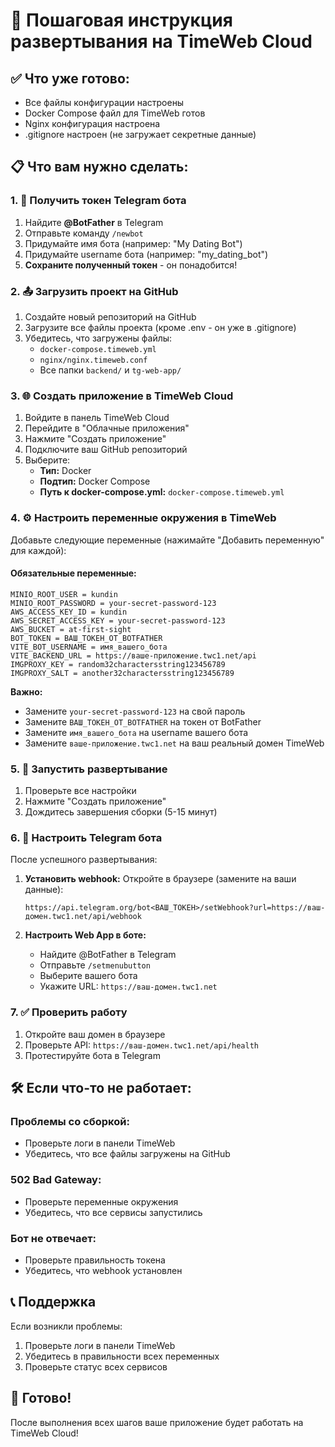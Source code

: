 # 🚀 Пошаговая инструкция развертывания на TimeWeb Cloud

## ✅ Что уже готово:
- Все файлы конфигурации настроены
- Docker Compose файл для TimeWeb готов
- Nginx конфигурация настроена
- .gitignore настроен (не загружает секретные данные)

## 📋 Что вам нужно сделать:

### 1. 🔐 Получить токен Telegram бота
1. Найдите **@BotFather** в Telegram
2. Отправьте команду `/newbot`
3. Придумайте имя бота (например: "My Dating Bot")
4. Придумайте username бота (например: "my_dating_bot")
5. **Сохраните полученный токен** - он понадобится!

### 2. 📤 Загрузить проект на GitHub
1. Создайте новый репозиторий на GitHub
2. Загрузите все файлы проекта (кроме .env - он уже в .gitignore)
3. Убедитесь, что загружены файлы:
   - `docker-compose.timeweb.yml`
   - `nginx/nginx.timeweb.conf`
   - Все папки `backend/` и `tg-web-app/`

### 3. 🌐 Создать приложение в TimeWeb Cloud
1. Войдите в панель TimeWeb Cloud
2. Перейдите в "Облачные приложения"
3. Нажмите "Создать приложение"
4. Подключите ваш GitHub репозиторий
5. Выберите:
   - **Тип:** Docker
   - **Подтип:** Docker Compose
   - **Путь к docker-compose.yml:** `docker-compose.timeweb.yml`

### 4. ⚙️ Настроить переменные окружения в TimeWeb
Добавьте следующие переменные (нажимайте "Добавить переменную" для каждой):

#### Обязательные переменные:
```
MINIO_ROOT_USER = kundin
MINIO_ROOT_PASSWORD = your-secret-password-123
AWS_ACCESS_KEY_ID = kundin
AWS_SECRET_ACCESS_KEY = your-secret-password-123
AWS_BUCKET = at-first-sight
BOT_TOKEN = ВАШ_ТОКЕН_ОТ_BOTFATHER
VITE_BOT_USERNAME = имя_вашего_бота
VITE_BACKEND_URL = https://ваше-приложение.twc1.net/api
IMGPROXY_KEY = random32charactersstring123456789
IMGPROXY_SALT = another32charactersstring123456789
```

**Важно:** 
- Замените `your-secret-password-123` на свой пароль
- Замените `ВАШ_ТОКЕН_ОТ_BOTFATHER` на токен от BotFather
- Замените `имя_вашего_бота` на username вашего бота
- Замените `ваше-приложение.twc1.net` на ваш реальный домен TimeWeb

### 5. 🚀 Запустить развертывание
1. Проверьте все настройки
2. Нажмите "Создать приложение"
3. Дождитесь завершения сборки (5-15 минут)

### 6. 🔗 Настроить Telegram бота
После успешного развертывания:

1. **Установить webhook:**
   Откройте в браузере (замените на ваши данные):
   ```
   https://api.telegram.org/bot<ВАШ_ТОКЕН>/setWebhook?url=https://ваш-домен.twc1.net/api/webhook
   ```

2. **Настроить Web App в боте:**
   - Найдите @BotFather в Telegram
   - Отправьте `/setmenubutton`
   - Выберите вашего бота
   - Укажите URL: `https://ваш-домен.twc1.net`

### 7. ✅ Проверить работу
1. Откройте ваш домен в браузере
2. Проверьте API: `https://ваш-домен.twc1.net/api/health`
3. Протестируйте бота в Telegram

## 🛠️ Если что-то не работает:

### Проблемы со сборкой:
- Проверьте логи в панели TimeWeb
- Убедитесь, что все файлы загружены на GitHub

### 502 Bad Gateway:
- Проверьте переменные окружения
- Убедитесь, что все сервисы запустились

### Бот не отвечает:
- Проверьте правильность токена
- Убедитесь, что webhook установлен

## 📞 Поддержка
Если возникли проблемы:
1. Проверьте логи в панели TimeWeb
2. Убедитесь в правильности всех переменных
3. Проверьте статус всех сервисов

## 🎉 Готово!
После выполнения всех шагов ваше приложение будет работать на TimeWeb Cloud!